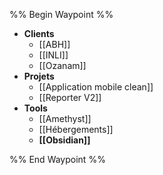 %% Begin Waypoint %%
- **Clients**
	- [[ABH]]
	- [[INLI]]
	- [[Ozanam]]
- **Projets**
	- [[Application mobile clean]]
	- [[Reporter V2]]
- **Tools**
	- [[Amethyst]]
	- [[Hébergements]]
	- **[[Obsidian]]**

%% End Waypoint %%
